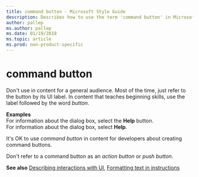 ```yaml
---
title: command button - Microsoft Style Guide
description: Describes how to use the term 'command button' in Microsoft content and clarifies the content audience and context that is appropriate for the term.
author: pallep
ms.author: pallep
ms.date: 01/19/2018
ms.topic: article
ms.prod: non-product-specific
---
```


# command button

Don't
use in content for a general audience. Most of the time,
just refer to the button by its UI label. In content that
teaches beginning skills, use the label followed by the word *button*. 

**Examples**  
For information about the dialog box, select the **Help** button.  
For information about the dialog box, select **Help**.

It's OK to use *command button* in content for developers about creating command buttons.

Don't refer to a command button as an *action button* or *push button*. 

**See also** [Describing interactions with UI](~/procedures-instructions/describing-interactions-with-ui.md), [Formatting text in instructions](~/procedures-instructions/formatting-text-in-instructions.md)  
